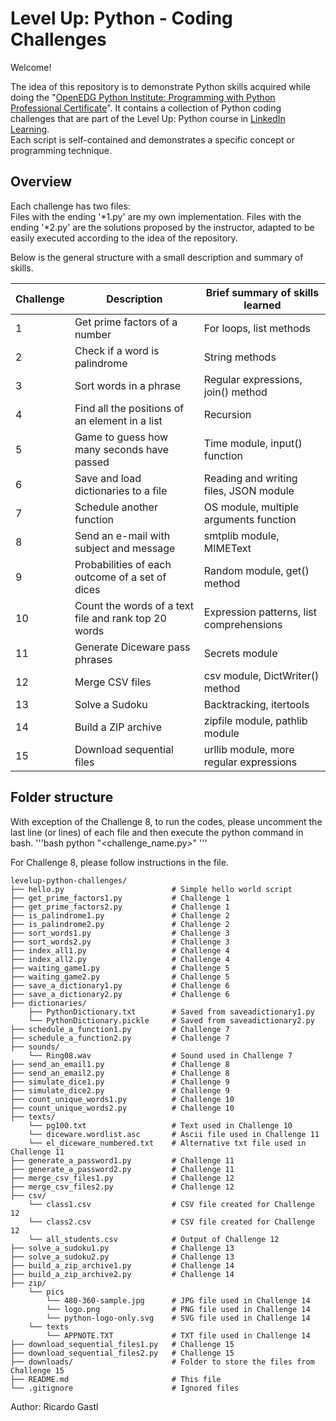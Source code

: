 # Level Up: Python - Coding Challenges

Welcome!

The idea of this repository is to demonstrate Python skills acquired while doing the "[OpenEDG Python Institute: Programming with Python Professional Certificate][url_certificate]".
It contains a collection of Python coding challenges that are part of the Level Up: Python course in [LinkedIn Learning][url_course].  
Each script is self-contained and demonstrates a specific concept or programming technique.

## Overview

Each challenge has two files:  
    Files with the ending '*1.py' are my own implementation.
    Files with the ending '*2.py' are the solutions proposed by the instructor, adapted to be easily executed according to the idea of the repository.

Below is the general structure with a small description and summary of skills.  

| Challenge | Description                                          | Brief summary of skills learned          |
|-----------|------------------------------------------------------|------------------------------------------|
| 1         | Get prime factors of a number                        | For loops, list methods                  |
| 2         | Check if a word is palindrome                        | String methods                           |
| 3         | Sort words in a phrase                               | Regular expressions, join() method       |
| 4         | Find all the positions of an element in a list       | Recursion                                |
| 5         | Game to guess how many seconds have passed           | Time module, input() function            |
| 6         | Save and load dictionaries to a file                 | Reading and writing files, JSON module   |
| 7         | Schedule another function                            | OS module, multiple arguments function   |
| 8         | Send an e-mail with subject and message              | smtplib module, MIMEText                 |
| 9         | Probabilities of each outcome of a set of dices      | Random module, get() method              |
|10         | Count the words of a text file and rank top 20 words | Expression patterns, list comprehensions |
|11         | Generate Diceware pass phrases                       | Secrets module                           |
|12         | Merge CSV files                                      | csv module, DictWriter() method          |
|13         | Solve a Sudoku                                       | Backtracking, itertools                  |
|14         | Build a ZIP archive                                  | zipfile module, pathlib module           |
|15         | Download sequential files                            | urllib module, more regular expressions  |

## Folder structure

With exception of the Challenge 8, to run the codes, please uncomment the last line (or lines) of each file and then execute the python command in bash.
'''bash 
python "<challenge_name.py>"
'''

For Challenge 8, please follow instructions in the file.

```plaintext
levelup-python-challenges/
├── hello.py                        # Simple hello world script
├── get_prime_factors1.py           # Challenge 1
├── get_prime_factors2.py           # Challenge 1
├── is_palindrome1.py               # Challenge 2
├── is_palindrome2.py               # Challenge 2
├── sort_words1.py                  # Challenge 3
├── sort_words2.py                  # Challenge 3
├── index_all1.py                   # Challenge 4
├── index_all2.py                   # Challenge 4
├── waiting_game1.py                # Challenge 5
├── waiting_game2.py                # Challenge 5
├── save_a_dictionary1.py           # Challenge 6
├── save_a_dictionary2.py           # Challenge 6
├── dictionaries/
    ├── PythonDictionary.txt        # Saved from saveadictionary1.py
    └── PythonDictionary.pickle     # Saved from saveadictionary2.py
├── schedule_a_function1.py         # Challenge 7 
├── schedule_a_function2.py         # Challenge 7
├── sounds/
    └── Ring08.wav                  # Sound used in Challenge 7
├── send_an_email1.py               # Challenge 8
├── send_an_email2.py               # Challenge 8
├── simulate_dice1.py               # Challenge 9
├── simulate_dice2.py               # Challenge 9
├── count_unique_words1.py          # Challenge 10
├── count_unique_words2.py          # Challenge 10
├── texts/
    └── pg100.txt                   # Text used in Challenge 10
    └── diceware.wordlist.asc       # Ascii file used in Challenge 11
    └── el_diceware_numbered.txt    # Alternative txt file used in Challenge 11
├── generate_a_password1.py         # Challenge 11
├── generate_a_password2.py         # Challenge 11
├── merge_csv_files1.py             # Challenge 12
├── merge_csv_files2.py             # Challenge 12
├── csv/
    └── class1.csv                  # CSV file created for Challenge 12
    └── class2.csv                  # CSV file created for Challenge 12
    └── all_students.csv            # Output of Challenge 12
├── solve_a_sudoku1.py              # Challenge 13
├── solve_a_sudoku2.py              # Challenge 13
├── build_a_zip_archive1.py         # Challenge 14
├── build_a_zip_archive2.py         # Challenge 14
├── zip/
    └── pics
        └── 480-360-sample.jpg      # JPG file used in Challenge 14
        └── logo.png                # PNG file used in Challenge 14
        └── python-logo-only.svg    # SVG file used in Challenge 14
    └── texts
        └── APPNOTE.TXT             # TXT file used in Challenge 14
├── download_sequential_files1.py   # Challenge 15
├── download_sequential_files2.py   # Challenge 15
├── downloads/                      # Folder to store the files from Challenge 15
├── README.md                       # This file
└── .gitignore                      # Ignored files
```

[url_course]:https://www.linkedin.com/learning/level-up-python
[url_certificate]: https://www.linkedin.com/learning/paths/openedg-python-institute-programming-with-python-professional-certificate

Author: Ricardo Gastl
